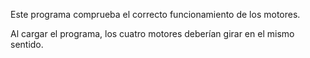 Este programa comprueba el correcto funcionamiento de los motores.

Al cargar el programa, los cuatro motores deberían girar en el mismo sentido.
